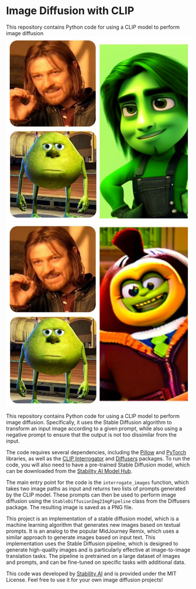 # Image Diffusion with CLIP
This repository contains Python code for using a CLIP model to perform image diffusion
![alt text for screen readers](/example/1.png)
![alt text for screen readers](/example/2.png)
<p>This repository contains Python code for using a CLIP model to perform image diffusion. Specifically, it uses the Stable Diffusion algorithm to transform an input image according to a given prompt, while also using a negative prompt to ensure that the output is not too dissimilar from the input.</p>
<p>The code requires several dependencies, including the <a href="https://pillow.readthedocs.io/en/stable/" target="_new">Pillow</a> and <a href="https://pytorch.org/" target="_new">PyTorch</a> libraries, as well as the <a href="https://github.com/stabilityai/clip_interrogator" target="_new">CLIP Interrogator</a> and <a href="https://github.com/lucidrains/diffusion" target="_new">Diffusers</a> packages. To run the code, you will also need to have a pre-trained Stable Diffusion model, which can be downloaded from the <a href="https://modelhub.ai/stability-ai/stable-diffusion-2" target="_new">Stability AI Model Hub</a>.</p>
<p>The main entry point for the code is the <code>interrogate_images</code> function, which takes two image paths as input and returns two lists of prompts generated by the CLIP model. These prompts can then be used to perform image diffusion using the <code>StableDiffusionImg2ImgPipeline</code> class from the Diffusers package. The resulting image is saved as a PNG file.</p>

<p>This project is an implementation of a stable diffusion model, which is a machine learning algorithm that generates new images based on textual prompts. It is an analog to the popular MidJourney Remix, which uses a similar approach to generate images based on input text. This implementation uses the Stable Diffusion pipeline, which is designed to generate high-quality images and is particularly effective at image-to-image translation tasks. The pipeline is pretrained on a large dataset of images and prompts, and can be fine-tuned on specific tasks with additional data.</p>
<p>This code was developed by <a href="https://stability.ai/" target="_new">Stability AI</a> and is provided under the MIT License. Feel free to use it for your own image diffusion projects!</p>
